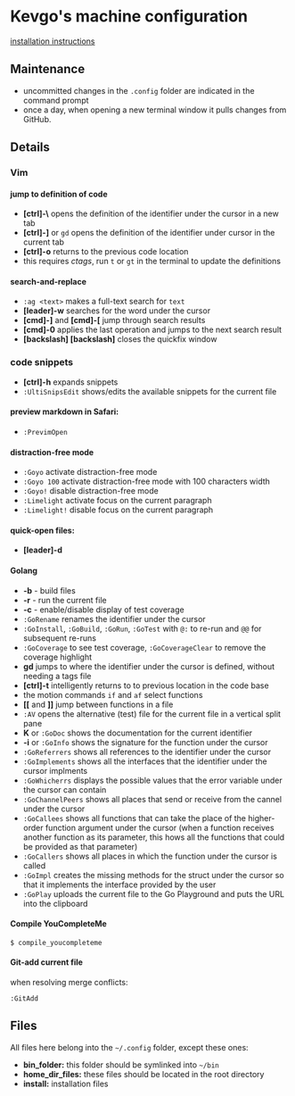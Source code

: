 # Kevgo's machine configuration

[installation instructions](install.md)


## Maintenance

- uncommitted changes in the `.config` folder are indicated in the command prompt
- once a day,
  when opening a new terminal window
  it pulls changes from GitHub.


## Details

### Vim

#### jump to definition of code
- __[ctrl]-\\__ opens the definition of the identifier under the cursor in a new tab
- __[ctrl]-]__ or `gd` opens the definition of the identifier under cursor in the current tab
- __[ctrl]-o__ returns to the previous code location
- this requires _ctags_, run `t` or `gt` in the terminal to update the definitions


#### search-and-replace
- `:ag <text>` makes a full-text search for `text`
- __[leader]-w__ searches for the word under the cursor
- __[cmd]-]__ and __[cmd]-[__ jump through search results
- __[cmd]-0__ applies the last operation and jumps to the next search result
- __[backslash] [backslash]__ closes the quickfix window


### code snippets

- __[ctrl]-h__ expands snippets
- `:UltiSnipsEdit` shows/edits the available snippets for the current file


#### preview markdown in Safari:
- `:PrevimOpen`


#### distraction-free mode
- `:Goyo` activate distraction-free mode
- `:Goyo 100` activate distraction-free mode with 100 characters width
- `:Goyo!` disable distraction-free mode
- `:Limelight` activate focus on the current paragraph
- `:Limelight!` disable focus on the current paragraph


#### quick-open files:
- __[leader]-d__


#### Golang

- __<leader>-b__ - build files
- __<leader>-r__ - run the current file
- __<leader>-c__ - enable/disable display of test coverage
- `:GoRename` renames the identifier under the cursor
- `:GoInstall`, `:GoBuild`, `:GoRun`, `:GoTest` with `@:` to re-run and `@@` for subsequent re-runs
- `:GoCoverage` to see test coverage, `:GoCoverageClear` to remove the coverage highlight
- __gd__ jumps to where the identifier under the cursor is defined,
  without needing a tags file
- __[ctrl]-t__ intelligently returns to to previous location in the code base
- the motion commands `if` and `af` select functions
- __[[__ and __]]__ jump between functions in a file
- `:AV` opens the alternative (test) file for the current file in a vertical split pane
- __K__ or `:GoDoc` shows the documentation for the current identifier
- __<leader>-i__ or `:GoInfo` shows the signature for the function under the cursor
- `:GoReferrers` shows all references to the identifier under the cursor
- `:GoImplements` shows all the interfaces that the identifier under the cursor implments
- `:GoWhicherrs` displays the possible values that the error variable under the cursor can contain
- `:GoChannelPeers` shows all places that send or receive from the cannel under the cursor
- `:GoCallees` shows all functions that can take the place
  of the higher-order function argument under the cursor
  (when a function receives another function as its parameter,
  this hows all the functions that could be provided as that parameter)
- `:GoCallers` shows all places in which the function under the cursor is called
- `:GoImpl` creates the missing methods for the struct under the cursor
  so that it implements the interface provided by the user
- `:GoPlay` uploads the current file to the Go Playground
  and puts the URL into the clipboard


#### Compile YouCompleteMe

```
$ compile_youcompleteme
```


#### Git-add current file

when resolving merge conflicts:

```
:GitAdd
```


## Files

All files here belong into the `~/.config` folder, except these ones:
- __bin_folder:__ this folder should be symlinked into `~/bin`
- __home_dir_files:__ these files should be located in the root directory
- __install:__ installation files
